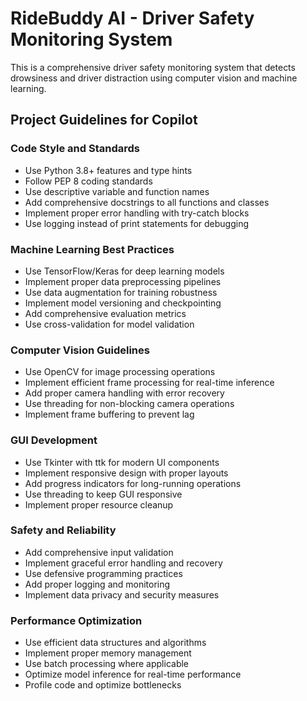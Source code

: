 <!-- Use this file to provide workspace-specific custom instructions to Copilot. For more details, visit https://code.visualstudio.com/docs/copilot/copilot-customization#_use-a-githubcopilotinstructionsmd-file -->

# RideBuddy AI - Driver Safety Monitoring System

This is a comprehensive driver safety monitoring system that detects drowsiness and driver distraction using computer vision and machine learning.

## Project Guidelines for Copilot

### Code Style and Standards
- Use Python 3.8+ features and type hints
- Follow PEP 8 coding standards
- Use descriptive variable and function names
- Add comprehensive docstrings to all functions and classes
- Implement proper error handling with try-catch blocks
- Use logging instead of print statements for debugging

### Machine Learning Best Practices
- Use TensorFlow/Keras for deep learning models
- Implement proper data preprocessing pipelines
- Use data augmentation for training robustness
- Implement model versioning and checkpointing
- Add comprehensive evaluation metrics
- Use cross-validation for model validation

### Computer Vision Guidelines
- Use OpenCV for image processing operations
- Implement efficient frame processing for real-time inference
- Add proper camera handling with error recovery
- Use threading for non-blocking camera operations
- Implement frame buffering to prevent lag

### GUI Development
- Use Tkinter with ttk for modern UI components
- Implement responsive design with proper layouts
- Add progress indicators for long-running operations
- Use threading to keep GUI responsive
- Implement proper resource cleanup

### Safety and Reliability
- Add comprehensive input validation
- Implement graceful error handling and recovery
- Use defensive programming practices
- Add proper logging and monitoring
- Implement data privacy and security measures

### Performance Optimization
- Use efficient data structures and algorithms
- Implement proper memory management
- Use batch processing where applicable
- Optimize model inference for real-time performance
- Profile code and optimize bottlenecks
